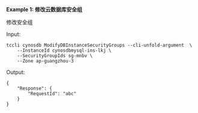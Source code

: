 **Example 1: 修改云数据库安全组**

修改安全组

Input: 

```
tccli cynosdb ModifyDBInstanceSecurityGroups --cli-unfold-argument  \
    --InstanceId cynosdbmysql-ins-lkj \
    --SecurityGroupIds sg-mnbv \
    --Zone ap-guangzhou-3
```

Output: 
```
{
    "Response": {
        "RequestId": "abc"
    }
}
```

